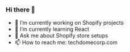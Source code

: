 ### Hi there 👋

- 🔭 I’m currently working on Shopify projects
- 🌱 I’m currently learning React
- 💬 Ask me about Shopify store setups
- 📫 How to reach me: techdomecorp.com
